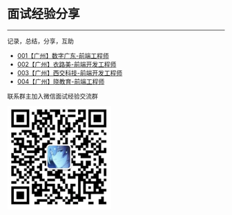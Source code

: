 # 面试经验分享
---
记录，总结，分享，互助

- [001【广州】数字广东-前端工程师](https://github.com/xrr2016/Interview-experience-share/issues/4)
- [002【广州】衣路美-前端开发工程师](https://github.com/xrr2016/Interview-experience-share/issues/5)
- [003【广州】西交科技-前端开发工程师](https://github.com/xrr2016/Interview-experience-share/issues/6)
- [004【广州】晓教育-前端工程师](https://github.com/xrr2016/Interview-experience-share/issues/7)

联系群主加入微信面试经验交流群

<div style="width: 240px;">
  <img src="coldstone.png" width="1240" alt="xrr20160808">
</div>

